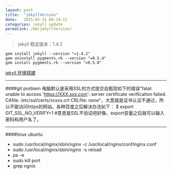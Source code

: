 ```yaml
---
layout: post
title:  "jekyllVersion"
date:   2015-03-31 09:19:11
categories: jekyll update
permalink: /md/jekyllVersion/
---
```

>jekyll 稳定版本：1.4.2

```
gem install jekyll --version "=1.4.2"
gem uninstall pygments.rb --version "=0.5.4"
gem install pygments.rb --version "=0.5.0"
```


[jekyll-gh]:https://github.com/mojombo/jekyll
[jekyll]: http://jekyllrb.com
[jekyll 环境搭建](http://poly.emptystack.net/docs/installation/)

---
####git problem
电脑默认是采用SSL的方式提交会粗现如下的错误"fatal: unable to access 'https://XXX.xxx.com': server certificate verification failed. CAfile: /etc/ssl/certs/xxxxx.crt CRLfile: none"，大意就是证书认证不通过，所以不能访问https的网站。各种百度之后解决办法如下：
$ export GIT_SSL_NO_VERIFY=1 #意思是SSL不验证吧好像，export变量之后就可以输入密码和用户名了。

---
####linux ubuntu
- sudo /usr/local/nginx/sbin/nginx -c /usr/local/nginx/conf/nginx.conf
- sudo /usr/local/nginx/sbin/nginx -s reload
- ps -e
- sudo kill port
- grep ngnix

